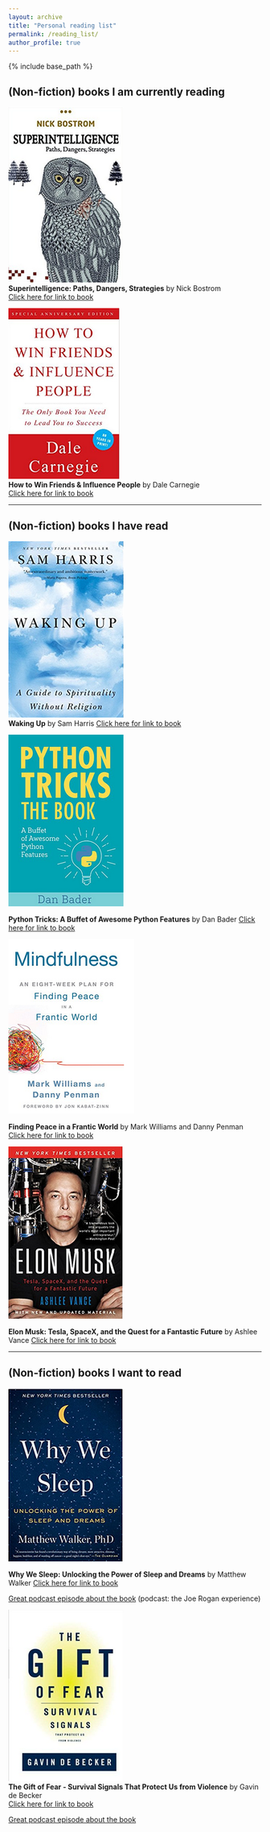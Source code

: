 ```yaml
---
layout: archive
title: "Personal reading list"
permalink: /reading_list/
author_profile: true
---
```


{% include base_path %}

## (Non-fiction) books I am currently reading

![](../images/bostrom.png)   
**Superintelligence: Paths, Dangers, Strategies** by Nick Bostrom   
[Click here for link to book](https://www.amazon.com/gp/product/0198739834/ref=as_li_qf_sp_asin_il_tl?ie=UTF8&tag=nbostrom0c-20&camp=1789&creative=9325&linkCode=as2&creativeASIN=0198739834&linkId=37a8c8afb67a781338095992bd0b4ed6) 

![](../images/carnegie.png)   
**How to Win Friends & Influence People** by Dale Carnegie   
[Click here for link to book](https://www.amazon.com/How-Win-Friends-Influence-People/dp/0671027034) 


---
## (Non-fiction) books I have read

![](../images/waking_up.png)   
**Waking Up** by Sam Harris
[Click here for link to book](https://samharris.org/books/waking-up/)

![](../images/python_tricks.png)   
   
**Python Tricks: A Buffet of Awesome Python Features** by Dan Bader
[Click here for link to book](https://www.amazon.com/Python-Tricks-Buffet-Awesome-Features/dp/1775093301)


![](../images/mindfulness.png)   
   
**Finding Peace in a Frantic World** by Mark Williams and Danny Penman 
[Click here for link to book](https://www.amazon.com/Mindfulness-Eight-Week-Finding-Peace-Frantic-ebook/dp/B005NJ2T1G/ref=tmm_kin_swatch_0?_encoding=UTF8&qid=&sr=) 


![](../images/elon_musk.png)   
   
**Elon Musk: Tesla, SpaceX, and the Quest for a Fantastic Future** by Ashlee Vance
[Click here for link to book](https://www.amazon.com/Elon-Musk-SpaceX-Fantastic-Future/dp/006230125X)

---

## (Non-fiction) books I want to read

![](../images/why_we_sleep.png)   
   
**Why We Sleep: Unlocking the Power of Sleep and Dreams** by Matthew Walker
[Click here for link to book](https://www.amazon.com/Why-We-Sleep-Unlocking-Dreams/dp/1501144316)
   
[Great podcast episode about the book](http://podcastnotes.org/2018/04/29/why-we-sleep/) (podcast: the Joe Rogan experience)


![](../images/gift_of_fear.png)   
**The Gift of Fear - Survival Signals That Protect Us from Violence** by Gavin de Becker   
[Click here for link to book](https://www.amazon.com/Gift-Fear-Survival-Signals-Violence/dp/0316235024/ref=tmm_hrd_swatch_0?_encoding=UTF8&qid=&sr=)
   
[Great podcast episode about the book]()
